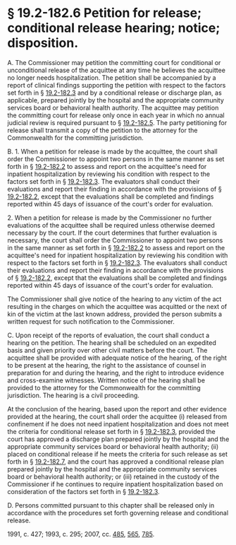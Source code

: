 # § 19.2-182.6 Petition for release; conditional release hearing; notice; disposition.

<p>A. The Commissioner may petition the committing court for conditional or unconditional release of the acquittee at any time he believes the acquittee no longer needs hospitalization. The petition shall be accompanied by a report of clinical findings supporting the petition with respect to the factors set forth in § <a href='http://law.lis.virginia.gov/vacode/19.2-182.3/'>19.2-182.3</a> and by a conditional release or discharge plan, as applicable, prepared jointly by the hospital and the appropriate community services board or behavioral health authority. The acquittee may petition the committing court for release only once in each year in which no annual judicial review is required pursuant to § <a href='http://law.lis.virginia.gov/vacode/19.2-182.5/'>19.2-182.5</a>. The party petitioning for release shall transmit a copy of the petition to the attorney for the Commonwealth for the committing jurisdiction.</p><p>B. 1. When a petition for release is made by the acquittee, the court shall order the Commissioner to appoint two persons in the same manner as set forth in § <a href='http://law.lis.virginia.gov/vacode/19.2-182.2/'>19.2-182.2</a> to assess and report on the acquittee's need for inpatient hospitalization by reviewing his condition with respect to the factors set forth in § <a href='http://law.lis.virginia.gov/vacode/19.2-182.3/'>19.2-182.3</a>. The evaluators shall conduct their evaluations and report their finding in accordance with the provisions of § <a href='http://law.lis.virginia.gov/vacode/19.2-182.2/'>19.2-182.2</a>, except that the evaluations shall be completed and findings reported within 45 days of issuance of the court's order for evaluation.</p><p>2. When a petition for release is made by the Commissioner no further evaluations of the acquittee shall be required unless otherwise deemed necessary by the court. If the court determines that further evaluation is necessary, the court shall order the Commissioner to appoint two persons in the same manner as set forth in § <a href='http://law.lis.virginia.gov/vacode/19.2-182.2/'>19.2-182.2</a> to assess and report on the acquittee's need for inpatient hospitalization by reviewing his condition with respect to the factors set forth in § <a href='http://law.lis.virginia.gov/vacode/19.2-182.3/'>19.2-182.3</a>. The evaluators shall conduct their evaluations and report their finding in accordance with the provisions of § <a href='http://law.lis.virginia.gov/vacode/19.2-182.2/'>19.2-182.2</a>, except that the evaluations shall be completed and findings reported within 45 days of issuance of the court's order for evaluation.</p><p>The Commissioner shall give notice of the hearing to any victim of the act resulting in the charges on which the acquittee was acquitted or the next of kin of the victim at the last known address, provided the person submits a written request for such notification to the Commissioner.</p><p>C. Upon receipt of the reports of evaluation, the court shall conduct a hearing on the petition. The hearing shall be scheduled on an expedited basis and given priority over other civil matters before the court. The acquittee shall be provided with adequate notice of the hearing, of the right to be present at the hearing, the right to the assistance of counsel in preparation for and during the hearing, and the right to introduce evidence and cross-examine witnesses. Written notice of the hearing shall be provided to the attorney for the Commonwealth for the committing jurisdiction. The hearing is a civil proceeding.</p><p>At the conclusion of the hearing, based upon the report and other evidence provided at the hearing, the court shall order the acquittee (i) released from confinement if he does not need inpatient hospitalization and does not meet the criteria for conditional release set forth in § <a href='http://law.lis.virginia.gov/vacode/19.2-182.3/'>19.2-182.3</a>, provided the court has approved a discharge plan prepared jointly by the hospital and the appropriate community services board or behavioral health authority; (ii) placed on conditional release if he meets the criteria for such release as set forth in § <a href='http://law.lis.virginia.gov/vacode/19.2-182.7/'>19.2-182.7</a>, and the court has approved a conditional release plan prepared jointly by the hospital and the appropriate community services board or behavioral health authority; or (iii) retained in the custody of the Commissioner if he continues to require inpatient hospitalization based on consideration of the factors set forth in § <a href='http://law.lis.virginia.gov/vacode/19.2-182.3/'>19.2-182.3</a>.</p><p>D. Persons committed pursuant to this chapter shall be released only in accordance with the procedures set forth governing release and conditional release.</p><p>1991, c. 427; 1993, c. 295; 2007, cc. <a href='http://lis.virginia.gov/cgi-bin/legp604.exe?071+ful+CHAP0485'>485</a>, <a href='http://lis.virginia.gov/cgi-bin/legp604.exe?071+ful+CHAP0565'>565</a>, <a href='http://lis.virginia.gov/cgi-bin/legp604.exe?071+ful+CHAP0785'>785</a>.</p>